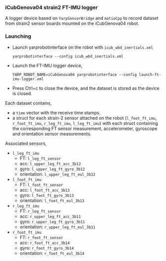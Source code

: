 ### iCubGenova04 strain2 FT-IMU logger

A logger device based on `YarpSensorBridge` and `matioCpp` to record dataset from strain2 sensor boards mounted on the iCubGenova04 robot.



### Launching

- Launch yarprobotinterface on the robot with `icub_wbd_inertials.xml`

  ```
  yarprobotinterface --config icub_wbd_inertials.xml
  ```

- Launch the FT-IMU logger device,
  ```
  YARP_ROBOT_NAME=iCubGenova04 yarprobotinterface --config launch-ft-imu-logger.xml
  ```

- Press Ctrl+c to close the device, and the dataset is stored as the device is closed.

 Each dataset contains,

 - a `time` vector with the receive time stamps.
 - a struct for each strain-2 sensor attached on the robot (`l_foot_ft_imu`, `r_foot_ft_imu`, `r_leg_ft_imu`, `l_leg_ft_imu`) with each struct containing the corresponding FT sensor measurement, accelerometer, gyroscope and orientation sensor measurements.

Associated sensors,
- `l_leg_ft_imu`
    - FT: `l_leg_ft_sensor`
    - acc: `l_upper_leg_ft_acc_3b12`
    - gyro: `l_upper_leg_ft_gyro_3b12`
    - orientation: `l_upper_leg_ft_eul_3b12`
- `l_foot_ft_imu`
    - FT: `l_foot_ft_sensor`
    - acc: `l_foot_ft_acc_3b13`
    - gyro: `l_foot_ft_gyro_3b13`
    - orientation: `l_foot_ft_eul_3b13`
- `r_leg_ft_imu`
    - FT: `r_leg_ft_sensor`
    - acc: `r_upper_leg_ft_acc_3b11`
    - gyro: `r_upper_leg_ft_gyro_3b11`
    - orientation: `r_upper_leg_ft_eul_3b11`
- `r_foot_ft_imu`
    - FT: `r_foot_ft_sensor`
    - acc: `r_foot_ft_acc_3b14`
    - gyro: `r_foot_ft_gyro_3b14`
    - orientation: `r_foot_ft_eul_3b14`
